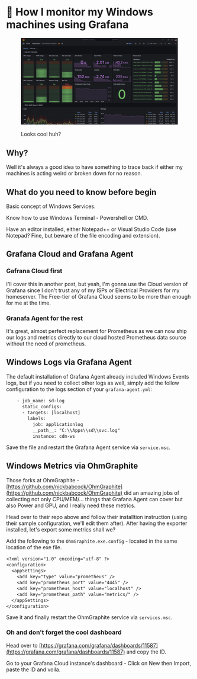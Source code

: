 # 🤖 How I monitor my Windows machines using Grafana

<figure><img src=".gitbook/assets/image (2).png" alt=""><figcaption><p>Looks cool huh?</p></figcaption></figure>

## Why?

Well it's always a good idea to have something to trace back if either my machines is acting weird or broken down for no reason.

## What do you need to know before begin

Basic concept of Windows Services.

Know how to use Windows Terminal - Powershell or CMD.

Have an editor installed, either Notepad++ or Visual Studio Code (use Notepad? Fine, but beware of the file encoding and extension).

## Grafana Cloud and Grafana Agent

### Gafrana Cloud first

I'll cover this in another post, but yeah, I'm gonna use the Cloud version of Grafana since I don't trust any of my ISPs or Electrical Providers for my homeserver. The Free-tier of Grafana Cloud seems to be more than enough for me at the time.

### Granafa Agent for the rest

It's great, almost perfect replacement for Prometheus as we can now ship our logs and metrics directly to our cloud hosted Prometheus data source without the need of prometheus.

## Windows Logs via Grafana Agent

The default installation of Grafana Agent already included Windows Events logs, but if you need to collect other logs as well, simply add the follow configuration to the logs section of your `grafana-agent.yml`:

```
    - job_name: sd-log
      static_configs:
      - targets: [localhost]
        labels:
          job: applicationlog
          __path__: "C:\\Apps\\sd\\svc.log"
          instance: cdm-ws
```

Save the file and restart the Grafana Agent service via `service.msc`.

## Windows Metrics via OhmGraphite

Those forks at OhmGraphite - [https://github.com/nickbabcock/OhmGraphite](https://github.com/nickbabcock/OhmGraphite) did an amazing jobs of collecting not only CPU/MEM/... things that Grafana Agent can cover but also Power and GPU, and I really need these metrics.

Head over to their repo above and follow their installtion instruction (using their sample configuration, we'll edit them after). After having the exporter installed, let's export some metrics shall we?

Add the following to the `OhmGraphite.exe.config` - located in the same location of the exe file.

```
<?xml version="1.0" encoding="utf-8" ?>
<configuration>
  <appSettings>
    <add key="type" value="prometheus" />
    <add key="prometheus_port" value="4445" />
    <add key="prometheus_host" value="localhost" />
    <add key="prometheus_path" value="metrics/" /> 
  </appSettings>
</configuration>
```

Save it and finally restart the OhmGraphite service via `services.msc`.

### Oh and don't forget the cool dashboard

Head over to [https://grafana.com/grafana/dashboards/11587](https://grafana.com/grafana/dashboards/11587) and copy the ID.

Go to your Grafana Cloud instance's dashboard - Click on New then Import, paste the ID and voila.
